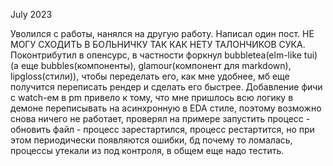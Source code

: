 July 2023

Уволился с работы, нанялся на другую работу. Написал один пост. НЕ МОГУ СХОДИТЬ В БОЛЬНИЧКУ ТАК КАК НЕТУ ТАЛОНЧИКОВ СУКА. Поконтрибутил в опенсурс, в частности форкнул bubbletea(elm-like tui) (а еще bubbles(компоненты), glamour(компонент для markdown), lipgloss(стили)), чтобы переделать его, как мне удобнее, мб еще получится переписать рендер и сделать его быстрее. Добавление фичи с watch-ем в pm привело к тому, что мне пришлось всю логику в демоне переписывать на асинхронную в EDA стиле, поэтому возможно снова ничего не работает, проверял на примере запустить процесс - обновить файл - процесс зарестартился, процесс рестартится, но при этом периодически появляются ошибки, бд почему то ломалась, процессы утекали из под контроля, в общем еще надо тестить.
